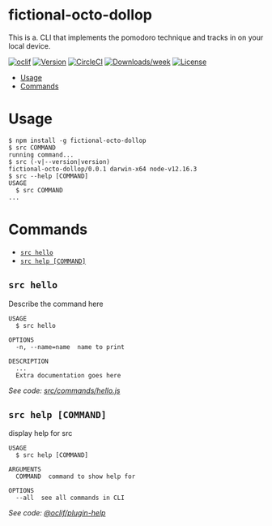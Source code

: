 fictional-octo-dollop
=====================

This is a. CLI that implements the pomodoro technique and tracks in on your local device.

[![oclif](https://img.shields.io/badge/cli-oclif-brightgreen.svg)](https://oclif.io)
[![Version](https://img.shields.io/npm/v/fictional-octo-dollop.svg)](https://npmjs.org/package/fictional-octo-dollop)
[![CircleCI](https://circleci.com/gh/websites/fictional-octo-dollop/tree/master.svg?style=shield)](https://circleci.com/gh/websites/fictional-octo-dollop/tree/master)
[![Downloads/week](https://img.shields.io/npm/dw/fictional-octo-dollop.svg)](https://npmjs.org/package/fictional-octo-dollop)
[![License](https://img.shields.io/npm/l/fictional-octo-dollop.svg)](https://github.com/websites/fictional-octo-dollop/blob/master/package.json)

<!-- toc -->
* [Usage](#usage)
* [Commands](#commands)
<!-- tocstop -->
# Usage
<!-- usage -->
```sh-session
$ npm install -g fictional-octo-dollop
$ src COMMAND
running command...
$ src (-v|--version|version)
fictional-octo-dollop/0.0.1 darwin-x64 node-v12.16.3
$ src --help [COMMAND]
USAGE
  $ src COMMAND
...
```
<!-- usagestop -->
# Commands
<!-- commands -->
* [`src hello`](#src-hello)
* [`src help [COMMAND]`](#src-help-command)

## `src hello`

Describe the command here

```
USAGE
  $ src hello

OPTIONS
  -n, --name=name  name to print

DESCRIPTION
  ...
  Extra documentation goes here
```

_See code: [src/commands/hello.js](https://github.com/websites/fictional-octo-dollop/blob/v0.0.1/src/commands/hello.js)_

## `src help [COMMAND]`

display help for src

```
USAGE
  $ src help [COMMAND]

ARGUMENTS
  COMMAND  command to show help for

OPTIONS
  --all  see all commands in CLI
```

_See code: [@oclif/plugin-help](https://github.com/oclif/plugin-help/blob/v3.2.2/src/commands/help.ts)_
<!-- commandsstop -->
